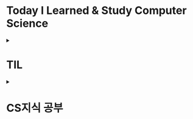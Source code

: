 # Today I Learned & Study Computer Science

<details>
<summary><h1>TIL</h1></summary>
  
#### 기록 2024-03
- [2024-03-27 기록](https://github.com/pie0902/TIL/blob/main/Spring/Study%20Diary/2024-03-27%20TIL.md)
- [2024-03-28 기록](https://github.com/pie0902/TIL/blob/main/Spring/Study%20Diary/2024-03-28%20TIL.md)
- [2024-03-29 기록](https://github.com/pie0902/TIL/blob/main/Spring/Study%20Diary/2024-03-29%20TIL.md)
- [2024-03-31 기록](https://github.com/pie0902/TIL/blob/main/Spring/Study%20Diary/2024-03-31%20TIL.md)
#### Spring Boot Practices
- 2024-03-20 [쿼리 방식에 따른 전체조회 메서드 실행속도](https://github.com/pie0902/TIL/blob/main/Spring/SpringBootPractices/1.%EC%BF%BC%EB%A6%AC%20%EB%B0%A9%EC%8B%9D%EC%97%90%20%EB%94%B0%EB%A5%B8%20%EC%A0%84%EC%B2%B4%EC%A1%B0%ED%9A%8C%20%EB%A9%94%EC%84%9C%EB%93%9C%EC%9D%98%20%EC%8B%A4%ED%96%89%EC%86%8D%EB%8F%84.md)
- 2024-03-28 [Spring Data JPA를 활용한 리뷰 생성 로직 구현](https://github.com/pie0902/TIL/blob/main/Spring/SpringBootPractices/2.Spring%20Data%20JPA%EB%A5%BC%20%ED%99%9C%EC%9A%A9%ED%95%9C%20%EB%A6%AC%EB%B7%B0%20%EC%83%9D%EC%84%B1%20%EB%A1%9C%EC%A7%81%20%EA%B5%AC%ED%98%84.md)
- 2024-04-01 [Redis 캐싱으로 Spring Boot 애플리케이션 속도 향상시키기](https://github.com/pie0902/TIL/blob/main/Spring/SpringBootPractices/3.Redis%20%EC%BA%90%EC%8B%B1%EC%9C%BC%EB%A1%9C%20Spring%20Boot%20%EC%95%A0%ED%94%8C%EB%A6%AC%EC%BC%80%EC%9D%B4%EC%85%98%20%EC%86%8D%EB%8F%84%20%ED%96%A5%EC%83%81%EC%8B%9C%ED%82%A4%EA%B8%B0.md)
- 2024-04-01 [Redis를 사용한 동시성 제어](https://github.com/pie0902/TIL/blob/main/Spring/SpringBootPractices/4.Redis%EB%A5%BC%20%EC%82%AC%EC%9A%A9%ED%95%9C%20%EB%8F%99%EC%8B%9C%EC%84%B1%20%EC%A0%9C%EC%96%B4.md)
#### Library
- Jackson
  * 2024-03-31 [Object Mapper](https://github.com/pie0902/TIL/blob/main/Spring/Library/Jackson/ObjectMapper.md)
</details>
<details>
<summary><h1>CS지식 공부</h1></summary>
  
## Web
#### NetWork
- [HTTP&HTTPS란?](https://github.com/pie0902/TIL/blob/main/Spring/Web/Network/HTTP%26HTTPS.md)
- [HTTP status code](https://github.com/pie0902/TIL/blob/main/Spring/Web/Network/HTTP_status_code.md)
- [OSI 7계층](https://github.com/pie0902/TIL/blob/main/Spring/Web/Network/OSI_7_%EA%B3%84%EC%B8%B5.md)
#### REST
- [REST API](https://github.com/pie0902/TIL/blob/main/Spring/Web/REST/REST_API.md)
## DataBase
#### Concurrency
- [동시성 제어](https://github.com/pie0902/TIL/blob/main/Spring/DataBase/Concurrency/%EB%8F%99%EC%8B%9C%EC%84%B1%20%EC%A0%9C%EC%96%B4.md)
- [Index](https://github.com/pie0902/TIL/blob/main/Spring/DataBase/index.md)

## Spring
#### Spring 기초 개념 정리
- [Spring MVC 기초 개념 정리](https://github.com/pie0902/TIL/blob/main/Spring/mvc/mvc.md)
- [Ioc&DI](https://github.com/pie0902/TIL/blob/main/Spring/Core_Concepts/IoC%26DI.md)
- [MVC의 생명주기](https://github.com/pie0902/TIL/blob/main/Spring/mvc/mvc%EC%9D%98%20%EC%83%9D%EB%AA%85%EC%A3%BC%EA%B8%B0.md)
</details>
